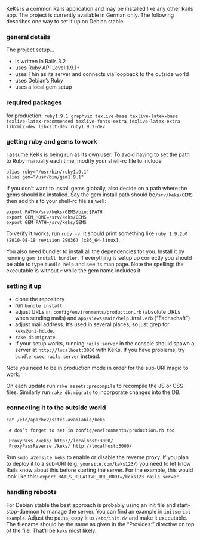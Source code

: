 KeKs is a common Rails application and may be installed like any other Rails app. The project is currently available in German only. The following describes one way to set it up on Debian stable.

### general details
The project setup…
- is written in Rails 3.2
- uses Ruby API Level 1.9.1+
- uses Thin as its server and connects via loopback to the outside world
- uses Debian’s Ruby
- uses a local gem setup


### required packages
for production: `ruby1.9.1 graphviz texlive-base texlive-latex-base texlive-latex-recommended texlive-fonts-extra texlive-latex-extra libxml2-dev libxslt-dev ruby1.9.1-dev`

### getting ruby and gems to work
I assume KeKs is being run as its own user. To avoid having to set the path to Ruby manually each time, modify your shell-rc file to include
```
alias ruby="/usr/bin/ruby1.9.1"
alias gem="/usr/bin/gem1.9.1"
```
If you don’t want to install gems globally, also decide on a path where the gems should be installed. Say the gem install path should be`/srv/keks/GEMS` then add this to your shell-rc file as well:
```
export PATH=/srv/keks/GEMS/bin:$PATH
export GEM_HOME=/srv/keks/GEMS
export GEM_PATH=/srv/keks/GEMS
```
To verify it works, run `ruby -v`. It should print something like `ruby 1.9.2p0 (2010-08-18 revision 29036) [x86_64-linux]`.

You also need bundler to install all the dependencies for you. Install it by running `gem install bundler`. If everything is setup up correctly you should be able to type `bundle help` and see its man page. Note the spelling: the executable is without `r` while the gem name includes it.


### setting it up
- clone the repository
- run `bundle install`
- adjust URLs in: `config/environments/production.rb` (absolute URLs when sending mails) and `app/views/main/help.html.erb` (“Fachschaft”)
- adjust mail address. It’s used in several places, so just grep for `keks@uni-hd.de`.
- `rake db:migrate`
- If your setup works, running `rails server` in the console should spawn a server at `http://localhost:3000` with KeKs. If you have problems, try `bundle exec rails server` instead.

Note you need to be in production mode in order for the sub-URI magic to work.

On each update run `rake assets:precompile` to recompile the JS or CSS files. Similarly run `rake db:migrate` to incorporate changes into the DB.

### connecting it to the outside world
`cat /etc/apache2/sites-available/keks`
```
 # don’t forget to set in config/environments/production.rb too

 ProxyPass /keks/ http://localhost:3000/
 ProxyPassReverse /keks/ http://localhost:3000/
```

Run `sudo a2ensite keks` to enable or disable the reverse proxy. If you plan to deploy it to a sub-URI (e.g. `yoursite.com/keks123/`) you need to let know Rails know about this before starting the server. For the example, this would look like this: `export RAILS_RELATIVE_URL_ROOT=/keks123 rails server`


### handling reboots

For Debian stable the best approach is probably using an init file and start-stop-daemon to manage the server. You can find an example in `initscript-example`. Adjust the paths, copy it to `/etc/init.d/` and make it executable. The filename should be the same as given in the “Provides:” directive on top of the file. That’ll be `keks` most likely.
